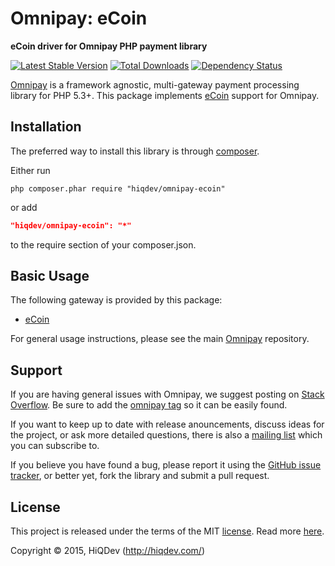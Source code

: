 Omnipay: eCoin
==============

**eCoin driver for Omnipay PHP payment library**

[![Latest Stable Version](https://poser.pugx.org/hiqdev/omnipay-ecoin/v/stable)](//packagist.org/packages/hiqdev/omnipay-ecoin)
[![Total Downloads](https://poser.pugx.org/hiqdev/omnipay-ecoin/downloads)](//packagist.org/packages/hiqdev/omnipay-ecoin)
[![Dependency Status](https://www.versioneye.com/php/hiqdev:omnipay-ecoin/dev-master/badge.svg)](https://www.versioneye.com/php/hiqdev:omnipay-ecoin/dev-master)

[Omnipay](https://github.com/omnipay/omnipay) is a framework agnostic, multi-gateway payment
processing library for PHP 5.3+.
This package implements [eCoin](http://ecoin.cc/) support for Omnipay.

## Installation

The preferred way to install this library is through [composer](http://getcomposer.org/download/).

Either run

```
php composer.phar require "hiqdev/omnipay-ecoin"
```

or add

```json
"hiqdev/omnipay-ecoin": "*"
```

to the require section of your composer.json.

## Basic Usage

The following gateway is provided by this package:

* [eCoin](http://ecoin.cc/)

For general usage instructions, please see the main [Omnipay](https://github.com/omnipay/omnipay) repository.

## Support

If you are having general issues with Omnipay, we suggest posting on
[Stack Overflow](http://stackoverflow.com/). Be sure to add the
[omnipay tag](http://stackoverflow.com/questions/tagged/omnipay) so it can be easily found.

If you want to keep up to date with release anouncements, discuss ideas for the project,
or ask more detailed questions, there is also a [mailing list](https://groups.google.com/forum/#!forum/omnipay) which
you can subscribe to.

If you believe you have found a bug, please report it using the [GitHub issue tracker](https://github.com/hiqdev/omnipay-ecoin/issues),
or better yet, fork the library and submit a pull request.

## License

This project is released under the terms of the MIT [license](https://github.com/hiqdev/omnipay-ecoin/blob/master/LICENSE).
Read more [here](http://choosealicense.com/licenses/mit).

Copyright © 2015, HiQDev (http://hiqdev.com/)
